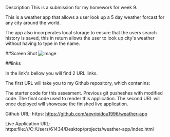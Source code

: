 Description
This is a submission for my homework for week 9.

This is a weather app that allows a user look up a 5 day weather forcast for any city around the world.

The app also incorperates local storage to ensure that the users search history is saved, this in return allows the user to look up city's weather without having to type in the name.


##Screen Shot
![image](https://user-images.githubusercontent.com/114223852/230077258-aba6fcda-6a90-40c3-a485-956d5e8fe3ca.png)


##links

In the link's bellow you will find 2 URL links.

The first URL will take you to my Github repository, which contanins:

The starter code for this assesment. Previous git pusheshes with modified code. The final code used to render this application. The second URL will once deployed will showcase the finished live application.

Github URL: https: https://github.com/aevripidou1996/weather-app

Live Application URL: https:file:///C:/Users/61434/Desktop/projects/weather-app/index.html
